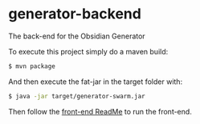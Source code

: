 # generator-backend
The back-end for the Obsidian Generator

To execute this project simply do a maven build:

```bash
$ mvn package
```

And then execute the fat-jar in the target folder with:

```bash
$ java -jar target/generator-swarm.jar 
```

Then follow the [front-end ReadMe][1] to run the front-end.

[1]:https://github.com/obsidian-toaster/generator-frontend/blob/master/README.md